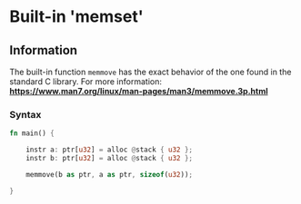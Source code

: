 # Built-in 'memset'

## Information

The built-in function ``memmove`` has the exact behavior of the one found in the standard C library. For more information: __https://www.man7.org/linux/man-pages/man3/memmove.3p.html__

### Syntax

```rust
fn main() {

    instr a: ptr[u32] = alloc @stack { u32 };
    instr b: ptr[u32] = alloc @stack { u32 };

    memmove(b as ptr, a as ptr, sizeof(u32));

}
```